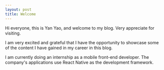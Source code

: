 ```yaml
---
layout: post
title: Welcome
---
```


Hi everyone, this is Yan Yao, and welcome to my blog. Very appreciate for visiting.

I am very excited and grateful that I have the opportunity to showcase some of the content I have gained in my career in this blog.

I am currently doing an internship as a mobile front-end developer. The company's applications use React Native as the development framework.


